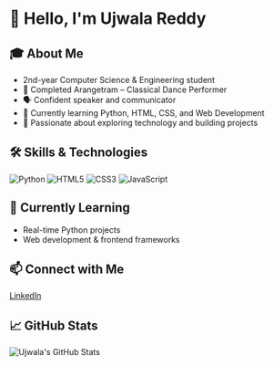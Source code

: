 # 👋 Hello, I'm Ujwala Reddy

## 🎓 About Me
- 2nd-year Computer Science & Engineering student  
- 💃 Completed Arangetram – Classical Dance Performer  
- 🗣️ Confident speaker and communicator  
- 🌱 Currently learning Python, HTML, CSS, and Web Development  
- 🚀 Passionate about exploring technology and building projects  

## 🛠️ Skills & Technologies
![Python](https://img.shields.io/badge/Python-3776AB?style=for-the-badge&logo=python&logoColor=white)
![HTML5](https://img.shields.io/badge/HTML5-E34F26?style=for-the-badge&logo=html5&logoColor=white)
![CSS3](https://img.shields.io/badge/CSS3-1572B6?style=for-the-badge&logo=css3&logoColor=white)
![JavaScript](https://img.shields.io/badge/JavaScript-F7DF1E?style=for-the-badge&logo=javascript&logoColor=black)

## 🌱 Currently Learning
- Real-time Python projects  
- Web development & frontend frameworks  

## 📫 Connect with Me
[LinkedIn](https://www.linkedin.com/in/ujvwala-reddy-p-b1602437a/)  

## 📈 GitHub Stats
![Ujwala's GitHub Stats](https://github-readme-stats.vercel.app/api?username=ujvwala-reddy&show_icons=true&theme=radical)
